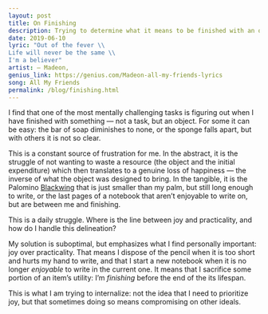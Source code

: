 ```yaml
--- 
layout: post 
title: On Finishing
description: Trying to determine what it means to be finished with an object.
date: 2019-06-10 
lyric: "Out of the fever \\
Life will never be the same \\
I'm a believer"
artist: — Madeon,
genius_link: https://genius.com/Madeon-all-my-friends-lyrics
song: All My Friends
permalink: /blog/finishing.html
---
```

I find that one of the most mentally challenging tasks is figuring out when I have finished with something — not a task, but an object. For some it can be easy: the bar of soap diminishes to none, or the sponge falls apart, but with others it is not so clear.

This is a constant source of frustration for me. In the abstract, it is the struggle of not wanting to waste a resource (the object and the initial expenditure) which then translates to a genuine loss of happiness — the inverse of what the object was designed to bring. In the tangible, it is the Palomino [Blackwing](http://blackwingpencils.com) that is just smaller than my palm, but still long enough to write, or the last pages of a notebook that aren’t enjoyable to write on, but are between me and finishing.

This is a daily struggle. Where is the line between joy and practicality, and how do I handle this delineation? 

My solution is suboptimal, but emphasizes what I find personally important: joy over practicality. That means I dispose of the pencil when it is too short and hurts my hand to write, and that I start a new notebook when it is no longer *enjoyable* to write in the current one. It means that I sacrifice some portion of an item’s utility: I’m *finishing* before the end of the its lifespan.

This is what I am trying to internalize: not the idea that I need to prioritize joy, but that sometimes doing so means compromising on other ideals.
